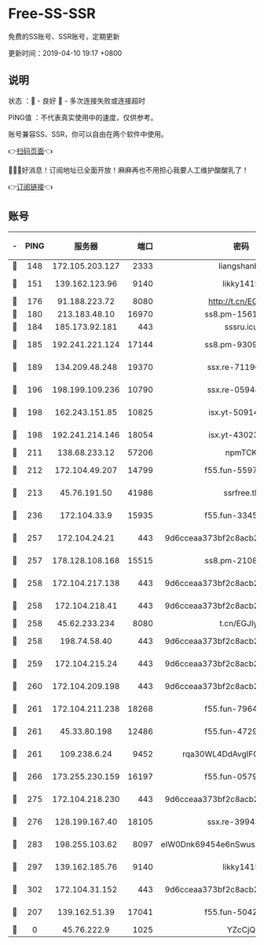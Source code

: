 # Free-SS-SSR

免费的SS账号、SSR账号，定期更新

更新时间：2019-04-10 19:17 +0800

## 说明

状态     ：🙂 - 良好 🙁 - 多次连接失败或连接超时

PING值   ：不代表真实使用中的速度，仅供参考。

账号兼容SS、SSR，你可以自由在两个软件中使用。

👉[扫码页面](https://liesauer.github.io/Free-SS-SSR/)👈

🎉🎉🎉好消息！订阅地址已全面开放！麻麻再也不用担心我要人工维护酸酸乳了！

👉[订阅链接](https://www.liesauer.net/yogurt/subscribe?ACCESS_TOKEN=DAYxR3mMaZAsaqUb)👈

## 账号

|-|PING|服务器|端口|密码|加密方式|区域|
|:----:|:----:|:-----:|-----:|:----:|:----:|:----:|
|🙂|148|172.105.203.127|2333|liangshanbo|chacha20|JP|
|🙂|151|139.162.123.96|9140|likky1415|aes-256-cfb|JP|
|🙂|176|91.188.223.72|8080|http://t.cn/EGJIyrl|rc4-md5|RU|
|🙂|180|213.183.48.10|16970|ss8.pm-15616359|rc4-md5|RU|
|🙂|184|185.173.92.181|443|sssru.icu|rc4-md5|RU|
|🙂|185|192.241.221.124|17144|ss8.pm-93097895|aes-256-cfb|US|
|🙂|189|134.209.48.248|19370|ssx.re-71190456|aes-256-cfb|US|
|🙂|196|198.199.109.236|10790|ssx.re-05948231|aes-256-cfb|US|
|🙂|198|162.243.151.85|10825|isx.yt-50914183|aes-256-cfb|US|
|🙂|198|192.241.214.146|18054|isx.yt-43023960|aes-256-cfb|US|
|🙂|211|138.68.233.12|57206|npmTCK|rc4-md5|US|
|🙂|212|172.104.49.207|14799|f55.fun-55970849|aes-256-cfb|SG|
|🙂|213|45.76.191.50|41986|ssrfree.tk|aes-256-cfb|SG|
|🙂|236|172.104.33.9|15935|f55.fun-33454458|aes-256-cfb|SG|
|🙂|257|172.104.24.21|443|9d6cceaa373bf2c8acb22e60b6a58be6|aes-256-cfb|US|
|🙂|257|178.128.108.168|15515|ss8.pm-21081633|aes-256-cfb|SG|
|🙂|258|172.104.217.138|443|9d6cceaa373bf2c8acb22e60b6a58be6|aes-256-cfb|US|
|🙂|258|172.104.218.41|443|9d6cceaa373bf2c8acb22e60b6a58be6|aes-256-cfb|US|
|🙂|258|45.62.233.234|8080|t.cn/EGJIyrl|rc4-md5|CA|
|🙂|258|198.74.58.40|443|9d6cceaa373bf2c8acb22e60b6a58be6|aes-256-cfb|US|
|🙂|259|172.104.215.24|443|9d6cceaa373bf2c8acb22e60b6a58be6|aes-256-cfb|US|
|🙂|260|172.104.209.198|443|9d6cceaa373bf2c8acb22e60b6a58be6|aes-256-cfb|US|
|🙂|261|172.104.211.238|18268|f55.fun-79645035|aes-256-cfb|US|
|🙂|261|45.33.80.198|12486|f55.fun-47295730|aes-256-cfb|US|
|🙂|261|109.238.6.24|9452|rqa30WL4DdAvgIFG6Fs3znzTa|aes-256-cfb|FR|
|🙂|266|173.255.230.159|16197|f55.fun-05795895|aes-256-cfb|US|
|🙂|275|172.104.218.230|443|9d6cceaa373bf2c8acb22e60b6a58be6|aes-256-cfb|US|
|🙂|276|128.199.167.40|18105|ssx.re-39943792|aes-256-cfb|SG|
|🙂|283|198.255.103.62|8097|eIW0Dnk69454e6nSwuspv9DmS201tQ0D|aes-256-cfb|US|
|🙂|297|139.162.185.76|9140|likky1415|aes-256-cfb|DE|
|🙂|302|172.104.31.152|443|9d6cceaa373bf2c8acb22e60b6a58be6|aes-256-cfb|US|
|🙂|207|139.162.51.39|17041|f55.fun-50424161|aes-256-cfb|SG|
|🙁|0|45.76.222.9|1025|YZcCjQ|rc4-md5|JP|
